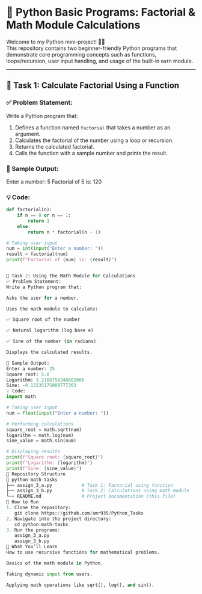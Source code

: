 # 🐍 Python Basic Programs: Factorial & Math Module Calculations

Welcome to my Python mini-project! 👨‍💻  
This repository contains two beginner-friendly Python programs that demonstrate core programming concepts such as functions, loops/recursion, user input handling, and usage of the built-in `math` module.

---

## 📌 Task 1: Calculate Factorial Using a Function

### ✅ Problem Statement:
Write a Python program that:

1. Defines a function named `factorial` that takes a number as an argument.
2. Calculates the factorial of the number using a loop or recursion.
3. Returns the calculated factorial.
4. Calls the function with a sample number and prints the result.

### 🔁 Sample Output:

Enter a number: 5
Factorial of 5 is: 120


### 💡 Code:

```python
def factorial(n):
    if n == 0 or n == 1:
        return 1
    else:
        return n * factorial(n - 1)

# Taking user input
num = int(input("Enter a number: "))
result = factorial(num)
print(f"Factorial of {num} is: {result}")


📌 Task 2: Using the Math Module for Calculations
✅ Problem Statement:
Write a Python program that:

Asks the user for a number.

Uses the math module to calculate:

✅ Square root of the number

✅ Natural logarithm (log base e)

✅ Sine of the number (in radians)

Displays the calculated results.

🔁 Sample Output:
Enter a number: 25  
Square root: 5.0  
Logarithm: 3.2188758248682006  
Sine: -0.13235175009777303
💡 Code:
import math

# Taking user input
num = float(input("Enter a number: "))

# Performing calculations
square_root = math.sqrt(num)
logarithm = math.log(num)
sine_value = math.sin(num)

# Displaying results
print(f"Square root: {square_root}")
print(f"Logarithm: {logarithm}")
print(f"Sine: {sine_value}")
📂 Repository Structure
📁 python-math-tasks
├── assign_3_a.py           # Task 1: Factorial using function
├── assign_3_b.py           # Task 2: Calculations using math module
└── README.md               # Project documentation (this file)
🚀 How to Run
1. Clone the repository:
   git clone https://github.com/amr935/Python_Tasks
2. Navigate into the project directory:
   cd python-math-tasks
3. Run the programs:
   assign_3_a.py
   assign_3_b.py
🎯 What You’ll Learn
How to use recursive functions for mathematical problems.

Basics of the math module in Python.

Taking dynamic input from users.

Applying math operations like sqrt(), log(), and sin().

